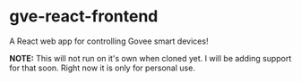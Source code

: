 # gve-react-frontend

A React web app for controlling Govee smart devices!

**NOTE:** This will not run on it's own when cloned yet. I will be adding support for that soon. Right now it is only for personal use.
